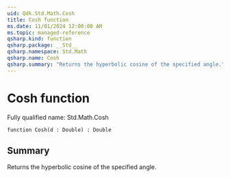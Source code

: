 ```yaml
---
uid: Qdk.Std.Math.Cosh
title: Cosh function
ms.date: 11/01/2024 12:00:00 AM
ms.topic: managed-reference
qsharp.kind: function
qsharp.package: __Std__
qsharp.namespace: Std.Math
qsharp.name: Cosh
qsharp.summary: "Returns the hyperbolic cosine of the specified angle."
---
```


# Cosh function

Fully qualified name: Std.Math.Cosh

```qsharp
function Cosh(d : Double) : Double
```

## Summary
Returns the hyperbolic cosine of the specified angle.
